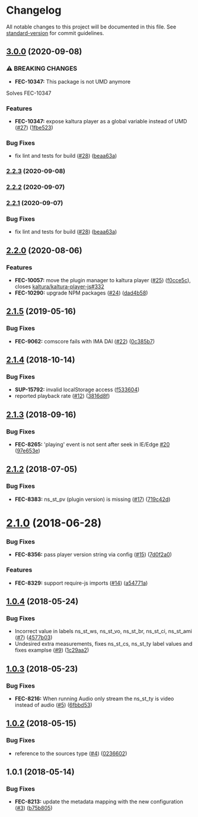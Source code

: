 # Changelog

All notable changes to this project will be documented in this file. See [standard-version](https://github.com/conventional-changelog/standard-version) for commit guidelines.

## [3.0.0](https://github.com/kaltura/playkit-js-comscore/compare/v2.2.0...v3.0.0) (2020-09-08)


### ⚠ BREAKING CHANGES

* **FEC-10347:** This package is not UMD anymore

Solves FEC-10347

### Features

* **FEC-10347:** expose kaltura player as a global variable instead of UMD ([#27](https://github.com/kaltura/playkit-js-comscore/issues/27)) ([1fbe523](https://github.com/kaltura/playkit-js-comscore/commit/1fbe5235ae1ef8185d0a3b2812da2a837ea696d4))


### Bug Fixes

* fix lint and tests for build ([#28](https://github.com/kaltura/playkit-js-comscore/issues/28)) ([beaa63a](https://github.com/kaltura/playkit-js-comscore/commit/beaa63a98d5b6bea9ff08d240899981362f03ba1))

### [2.2.3](https://github.com/kaltura/playkit-js-comscore/compare/v2.2.2...v2.2.3) (2020-09-08)

### [2.2.2](https://github.com/kaltura/playkit-js-comscore/compare/v2.2.1...v2.2.2) (2020-09-07)

### [2.2.1](https://github.com/kaltura/playkit-js-comscore/compare/v2.2.0...v2.2.1) (2020-09-07)


### Bug Fixes

* fix lint and tests for build ([#28](https://github.com/kaltura/playkit-js-comscore/issues/28)) ([beaa63a](https://github.com/kaltura/playkit-js-comscore/commit/beaa63a98d5b6bea9ff08d240899981362f03ba1))

## [2.2.0](https://github.com/kaltura/playkit-js-comscore/compare/v2.1.5...v2.2.0) (2020-08-06)


### Features

* **FEC-10057:** move the plugin manager to kaltura player ([#25](https://github.com/kaltura/playkit-js-comscore/issues/25)) ([f0cce5c](https://github.com/kaltura/playkit-js-comscore/commit/f0cce5ce11bf9f6422e4096134cfae41ecec22d0)), closes [kaltura/kaltura-player-js#332](https://github.com/kaltura/kaltura-player-js/issues/332)
* **FEC-10290:** upgrade NPM packages ([#24](https://github.com/kaltura/playkit-js-comscore/issues/24)) ([dad4b58](https://github.com/kaltura/playkit-js-comscore/commit/dad4b584e4eda00b7f31aa7364436189af61ad2b))

<a name="2.1.5"></a>
## [2.1.5](https://github.com/kaltura/playkit-js-comscore/compare/v2.1.4...v2.1.5) (2019-05-16)


### Bug Fixes

* **FEC-9062:** comscore fails with IMA DAI ([#22](https://github.com/kaltura/playkit-js-comscore/issues/22)) ([0c385b7](https://github.com/kaltura/playkit-js-comscore/commit/0c385b7))



<a name="2.1.4"></a>
## [2.1.4](https://github.com/kaltura/playkit-js-comscore/compare/v2.1.3...v2.1.4) (2018-10-14)


### Bug Fixes

* **SUP-15792:** invalid localStorage access ([f533604](https://github.com/kaltura/playkit-js-comscore/commit/f533604))
* reported playback rate ([#12](https://github.com/kaltura/playkit-js-comscore/issues/12)) ([3816d8f](https://github.com/kaltura/playkit-js-comscore/commit/3816d8f))



<a name="2.1.3"></a>
## [2.1.3](https://github.com/kaltura/playkit-js-comscore/compare/v2.1.2...v2.1.3) (2018-09-16)


### Bug Fixes

* **FEC-8265:** 'playing' event is not sent after seek in IE/Edge [#20](https://github.com/kaltura/playkit-js-comscore/issues/20) ([97e653e](https://github.com/kaltura/playkit-js-comscore/commit/97e653e))



<a name="2.1.2"></a>
## [2.1.2](https://github.com/kaltura/playkit-js-comscore/compare/v2.1.0...v2.1.2) (2018-07-05)


### Bug Fixes

* **FEC-8383:** ns_st_pv (plugin version) is missing ([#17](https://github.com/kaltura/playkit-js-comscore/issues/17)) ([719c42d](https://github.com/kaltura/playkit-js-comscore/commit/719c42d))



<a name="2.1.0"></a>
# [2.1.0](https://github.com/kaltura/playkit-js-comscore/compare/v1.0.4...v2.1.0) (2018-06-28)


### Bug Fixes

* **FEC-8356:** pass player version string via config ([#15](https://github.com/kaltura/playkit-js-comscore/issues/15)) ([7d0f2a0](https://github.com/kaltura/playkit-js-comscore/commit/7d0f2a0))


### Features

* **FEC-8329:** support require-js imports ([#14](https://github.com/kaltura/playkit-js-comscore/issues/14)) ([a54771a](https://github.com/kaltura/playkit-js-comscore/commit/a54771a))



<a name="1.0.4"></a>
## [1.0.4](https://github.com/kaltura/playkit-js-comscore/compare/v1.0.3...v1.0.4) (2018-05-24)


### Bug Fixes

* Incorrect value in labels ns_st_ws, ns_st_vo, ns_st_br, ns_st_ci, ns_st_ami ([#7](https://github.com/kaltura/playkit-js-comscore/issues/7)) ([4577b03](https://github.com/kaltura/playkit-js-comscore/commit/4577b03))
* Undesired extra measurements, fixes ns_st_cs, ns_st_ty label values and fixes examplse ([#9](https://github.com/kaltura/playkit-js-comscore/issues/9)) ([1c29aa2](https://github.com/kaltura/playkit-js-comscore/commit/1c29aa2))



<a name="1.0.3"></a>
## [1.0.3](https://github.com/kaltura/playkit-js-comscore/compare/v1.0.2...v1.0.3) (2018-05-23)


### Bug Fixes

* **FEC-8216:** When running Audio only stream the ns_st_ty is video instead of audio ([#5](https://github.com/kaltura/playkit-js-comscore/issues/5)) ([6fbbd53](https://github.com/kaltura/playkit-js-comscore/commit/6fbbd53))



<a name="1.0.2"></a>
## [1.0.2](https://github.com/kaltura/playkit-js-comscore/compare/v1.0.1...v1.0.2) (2018-05-15)


### Bug Fixes

* reference to the sources type ([#4](https://github.com/kaltura/playkit-js-comscore/issues/4)) ([0236602](https://github.com/kaltura/playkit-js-comscore/commit/0236602))



<a name="1.0.1"></a>
## 1.0.1 (2018-05-14)


### Bug Fixes

* **FEC-8213:** update the metadata mapping with the new configuration ([#3](https://github.com/kaltura/playkit-js-comscore/issues/3)) ([b75b805](https://github.com/kaltura/playkit-js-comscore/commit/b75b805))
